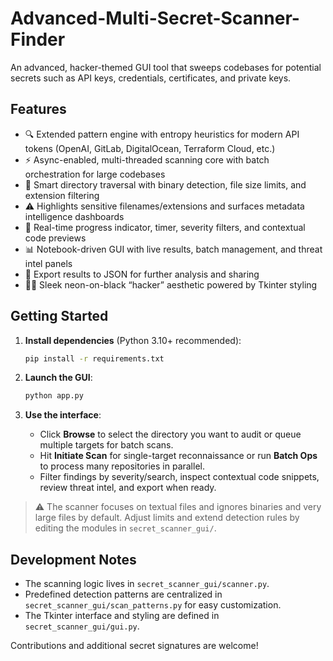 # Advanced-Multi-Secret-Scanner-Finder

An advanced, hacker-themed GUI tool that sweeps codebases for potential secrets such as API keys, credentials, certificates, and private keys.

## Features

- 🔍 Extended pattern engine with entropy heuristics for modern API tokens (OpenAI, GitLab, DigitalOcean, Terraform Cloud, etc.)
- ⚡️ Async-enabled, multi-threaded scanning core with batch orchestration for large codebases
- 📂 Smart directory traversal with binary detection, file size limits, and extension filtering
- ⚠️ Highlights sensitive filenames/extensions and surfaces metadata intelligence dashboards
- 🧮 Real-time progress indicator, timer, severity filters, and contextual code previews
- 📊 Notebook-driven GUI with live results, batch management, and threat intel panels
- 💾 Export results to JSON for further analysis and sharing
- 🧑‍💻 Sleek neon-on-black “hacker” aesthetic powered by Tkinter styling

## Getting Started

1. **Install dependencies** (Python 3.10+ recommended):

   ```bash
   pip install -r requirements.txt
   ```

2. **Launch the GUI**:

   ```bash
   python app.py
   ```

3. **Use the interface**:
   - Click **Browse** to select the directory you want to audit or queue multiple targets for batch scans.
   - Hit **Initiate Scan** for single-target reconnaissance or run **Batch Ops** to process many repositories in parallel.
   - Filter findings by severity/search, inspect contextual code snippets, review threat intel, and export when ready.

> ⚠️  The scanner focuses on textual files and ignores binaries and very large files by default. Adjust limits and extend detection rules by editing the modules in `secret_scanner_gui/`.

## Development Notes

- The scanning logic lives in `secret_scanner_gui/scanner.py`.
- Predefined detection patterns are centralized in `secret_scanner_gui/scan_patterns.py` for easy customization.
- The Tkinter interface and styling are defined in `secret_scanner_gui/gui.py`.

Contributions and additional secret signatures are welcome!
